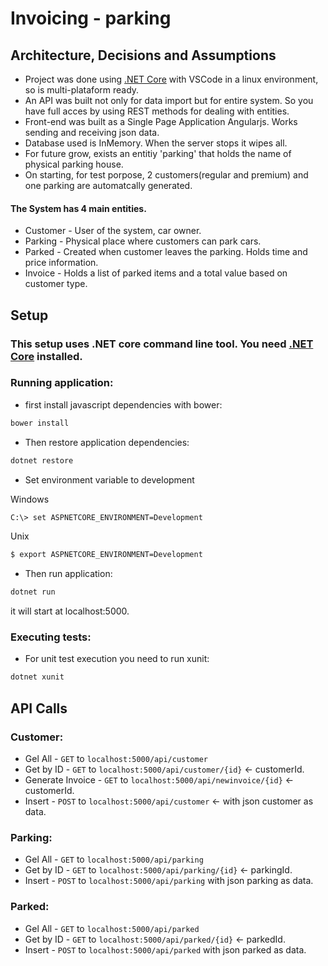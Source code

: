 # Invoicing - parking

## Architecture, Decisions and Assumptions
- Project was done using [.NET Core](https://www.microsoft.com/net/download/core) with VSCode in a linux environment, so is multi-plataform ready.
- An API was built not only for data import but for entire system. So you have full acces by using REST methods for dealing with entities.
- Front-end was built as a Single Page Application Angularjs. Works sending and receiving json data.
- Database used is InMemory. When the server stops it wipes all.
- For future grow, exists an entitiy 'parking' that holds the name of physical parking house.
- On starting, for test porpose, 2 customers(regular and premium) and one parking are automatcally generated.

#### The System has 4 main entities.
- Customer - User of the system, car owner.
- Parking - Physical place where customers can park cars.
- Parked - Created when customer leaves the parking. Holds time and price information. 
- Invoice - Holds a list of parked items and a total value based on customer type.

## Setup
### This setup uses .NET core command line tool. You need [.NET Core](https://www.microsoft.com/net/download/core) installed.
### Running application:
- first install javascript dependencies with bower:  
```sh
bower install
```
- Then restore application dependencies:
```sh 
dotnet restore
```
- Set environment variable to development  

Windows
```sh
C:\> set ASPNETCORE_ENVIRONMENT=Development
```
Unix
```sh
$ export ASPNETCORE_ENVIRONMENT=Development
```

- Then run application:  
```sh 
dotnet run
```  
it will start at localhost:5000.

### Executing tests:
- For unit test execution you need to run xunit:
```sh 
dotnet xunit
```

## API Calls
### Customer:
* Gel All - `GET` to `localhost:5000/api/customer`
* Get by ID - `GET` to `localhost:5000/api/customer/{id}` <- customerId.
* Generate Invoice - `GET` to `localhost:5000/api/newinvoice/{id}` <- customerId.
* Insert - `POST` to `localhost:5000/api/customer` <- with json customer as data.

### Parking:
* Gel All - `GET` to `localhost:5000/api/parking`
* Get by ID - `GET` to `localhost:5000/api/parking/{id}` <- parkingId.
* Insert - `POST` to `localhost:5000/api/parking` with json parking as data.

### Parked:
* Gel All - `GET` to `localhost:5000/api/parked`
* Get by ID - `GET` to `localhost:5000/api/parked/{id}` <- parkedId.
* Insert - `POST` to `localhost:5000/api/parked` with json parked as data.

